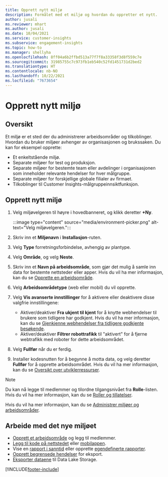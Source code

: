```yaml
---
title: Opprett nytt miljø
description: Formålet med et miljø og hvordan du oppretter et nytt.
author: jusali
ms.reviewer: mhart
ms.author: jusali
ms.date: 10/04/2021
ms.service: customer-insights
ms.subservice: engagement-insights
ms.topic: how-to
ms.manager: shellyha
ms.openlocfilehash: 8ff04a6b2ffbd513a77f7f8a33358f3d8f559c7e
ms.sourcegitcommit: 31985755c7c973fb1eb540c52fd1451731d2bed2
ms.translationtype: HT
ms.contentlocale: nb-NO
ms.lasthandoff: 10/22/2021
ms.locfileid: "7673654"
---
```

# <a name="create-a-new-environment"></a>Opprett nytt miljø 

## <a name="overview"></a>Oversikt

Et miljø er et sted der du administrerer arbeidsområder og tilkoblinger. Hvordan du bruker miljøer avhenger av organisasjonen og brukssaken. Du kan for eksempel opprette:

- Et enkeltstående miljø.
- Separate miljøer for test og produksjon.
- Separate miljøer for bestemte team eller avdelinger i organisasjonen som inneholder relevante hendelser for hver målgruppe.
- Separate miljøer for forskjellige globale filialer av firmaet.
- Tilkoblinger til Customer Insights-målgruppeinnsiktfunksjon.

## <a name="create-a-new-environment"></a>Opprett nytt miljø

1. Velg miljøvelgeren til høyre i hovedbanneret, og klikk deretter **+Ny**.

   :::image type="content" source="media/environment-picker.png" alt-text="Velg miljøvelgeren.":::

1. Skriv inn et **Miljønavn** i **Installasjon**-ruten.

1. Velg **Type** forretningsforbindelse, avhengig av plantype.

1. Velg **Område**, og velg **Neste**. 

1. Skriv inn et **Navn på arbeidsområde**, som gjør det mulig å samle inn data for bestemte nettsteder eller apper. Hvis du vil ha mer informasjon, kan du se [Opprette en arbeidsområde](create-workspace.md).

1. Velg **Arbeidsområdetype** (web eller mobil) du vil opprette. 

1. Velg **Vis avanserte innstillinger** for å aktivere eller deaktivere disse valgfrie innstillingene:

   - Aktiver/deaktiver **Fra ukjent til kjent** for å knytte webhendelser til brukere som tidligere har godkjent. Hvis du vil ha mer informasjon, kan du se [Gjenkjenne webhendelser fra tidligere godkjente besøkende](unknown-to-known.md).
   - Aktiver/deaktiver **Filtrer robottrafikk** til "aktivert" for å fjerne webtrafikk med roboter for dette arbeidsområdet. 

1. Velg **Fullfør** når du er ferdig. 

1. Installer kodesnutten for å begynne å motta data, og velg deretter **Fullfør** for å opprette arbeidsområdet. Hvis du vil ha mer informasjon, kan du se [Oversikt over utviklerressurser](developer-resources.md).

> [!NOTE]
> Du kan nå legge til medlemmer og tilordne tilgangsnivået fra **Rolle**-listen. Hvis du vil ha mer informasjon, kan du se [Roller og tillatelser](user-roles.md). 

Hvis du vil ha mer informasjon, kan du se [Administrer miljøer og arbeidsområder](manage-environments-workspaces.md).

## <a name="work-with-your-new-environment"></a>Arbeide med det nye miljøet

- [Opprett et arbeidsområde](../engagement-insights/create-workspace.md) og legg til medlemmer.
- [Legg til kode på nettstedet](../engagement-insights/instrument-website.md) eller [mobilappen](../engagement-insights/developer-resources.md#capture-events-from-mobile-apps).
- Vise en [rapport i sanntid](../engagement-insights/view-reports.md)  eller opprette [egendefinerte rapporter](../engagement-insights/custom-reports.md).
- [Opprett begrensede hendelser](../engagement-insights/refined-events.md) for eksport.
- [Eksporter dataene](../engagement-insights/export-events.md) til Data Lake Storage.

[!INCLUDE[footer-include](../includes/footer-banner.md)]
